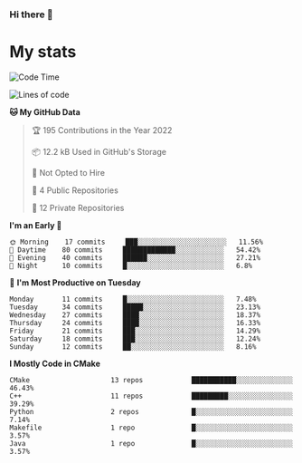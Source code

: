 ### Hi there 👋

# My stats

<!--START_SECTION:waka-->
![Code Time](http://img.shields.io/badge/Code%20Time-103%20hrs%2026%20mins-blue)

![Lines of code](https://img.shields.io/badge/From%20Hello%20World%20I%27ve%20Written-89%20Thousand%20lines%20of%20code-blue)

**🐱 My GitHub Data** 

> 🏆 195 Contributions in the Year 2022
 > 
> 📦 12.2 kB Used in GitHub's Storage 
 > 
> 🚫 Not Opted to Hire
 > 
> 📜 4 Public Repositories 
 > 
> 🔑 12 Private Repositories  
 > 
**I'm an Early 🐤** 

```text
🌞 Morning    17 commits     ███░░░░░░░░░░░░░░░░░░░░░░   11.56% 
🌆 Daytime    80 commits     █████████████░░░░░░░░░░░░   54.42% 
🌃 Evening    40 commits     ██████░░░░░░░░░░░░░░░░░░░   27.21% 
🌙 Night      10 commits     █░░░░░░░░░░░░░░░░░░░░░░░░   6.8%

```
📅 **I'm Most Productive on Tuesday** 

```text
Monday       11 commits     █░░░░░░░░░░░░░░░░░░░░░░░░   7.48% 
Tuesday      34 commits     █████░░░░░░░░░░░░░░░░░░░░   23.13% 
Wednesday    27 commits     ████░░░░░░░░░░░░░░░░░░░░░   18.37% 
Thursday     24 commits     ████░░░░░░░░░░░░░░░░░░░░░   16.33% 
Friday       21 commits     ███░░░░░░░░░░░░░░░░░░░░░░   14.29% 
Saturday     18 commits     ███░░░░░░░░░░░░░░░░░░░░░░   12.24% 
Sunday       12 commits     ██░░░░░░░░░░░░░░░░░░░░░░░   8.16%

```


**I Mostly Code in CMake** 

```text
CMake                    13 repos            ███████████░░░░░░░░░░░░░░   46.43% 
C++                      11 repos            █████████░░░░░░░░░░░░░░░░   39.29% 
Python                   2 repos             █░░░░░░░░░░░░░░░░░░░░░░░░   7.14% 
Makefile                 1 repo              █░░░░░░░░░░░░░░░░░░░░░░░░   3.57% 
Java                     1 repo              █░░░░░░░░░░░░░░░░░░░░░░░░   3.57%

```



<!--END_SECTION:waka-->
